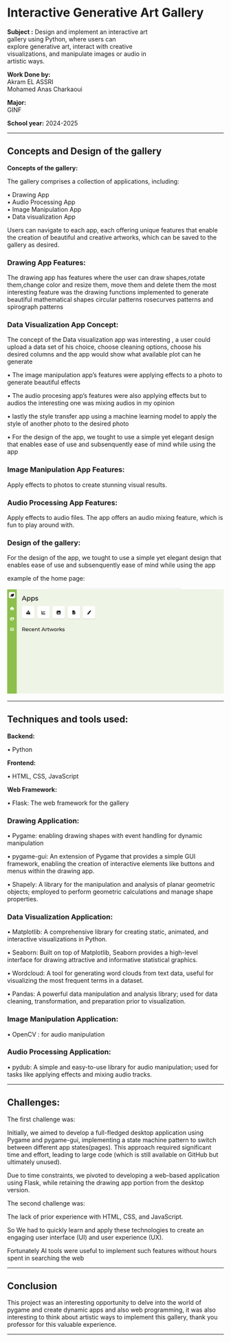 # Interactive Generative Art Gallery

**Subject :** Design and implement an interactive art  
gallery using Python, where users can  
explore generative art, interact with creative  
visualizations, and manipulate images or audio in  
artistic ways.

**Work Done by:**  
Akram EL ASSRI  
Mohamed Anas Charkaoui

**Major:**  
GINF

**School year:** 2024-2025

---

## Concepts and Design of the gallery

**Concepts of the gallery:**

The gallery comprises a collection of applications, including:

• Drawing App  
• Audio Processing App  
• Image Manipulation App  
• Data visualization App

Users can navigate to each app, each offering unique features that enable the creation of beautiful and creative artworks, which can be saved to the gallery as desired.

### Drawing App Features:

The drawing app has features where the user can draw shapes,rotate them,change color and resize them, move them and delete them the most interesting feature was the drawing functions implemented to generate beautiful mathematical shapes circular patterns rosecurves patterns and spirograph patterns

### Data Visualization App Concept:

The concept of the Data visualization app was interesting , a user could upload a data set of his choice, choose cleaning options, choose his desired columns and the app would show what available plot can he generate

• The image manipulation app’s features were applying effects to a photo to generate beautiful effects

• The audio procesing app’s features were also applying effects but to audios the interesting one was mixing audios in my opinion

• lastly the style transfer app using a machine learning model to apply the style of another photo to the desired photo

• For the design of the app, we tought to use a simple yet elegant design that enables ease of use and subsenquently ease of mind while using the app

### Image Manipulation App Features:

Apply effects to photos to create stunning visual results.

### Audio Processing App Features:

Apply effects to audio files. The app offers an audio mixing feature, which is fun to play around with.

### Design of the gallery:

For the design of the app, we tought to use a simple yet elegant design that enables ease of use and subsenquently ease of mind while using the app

example of the home page:

![Home Page](image/screenshot_2025.png)

---

## Techniques and tools used:

**Backend:**

• Python

**Frontend:**

• HTML, CSS, JavaScript

**Web Framework:**

• Flask: The web framework for the gallery

### Drawing Application:

• Pygame: enabling drawing shapes with event handling for dynamic  
manipulation 

• pygame-gui: An extension of Pygame that provides a simple GUI framework, enabling the creation of interactive elements like buttons and menus within the drawing app.

• Shapely: A library for the manipulation and analysis of planar geometric objects; employed to perform geometric calculations and manage shape properties.

### Data Visualization Application:

• Matplotlib: A comprehensive library for creating static, animated, and interactive visualizations in Python.

• Seaborn: Built on top of Matplotlib, Seaborn provides a high-level interface for drawing attractive and informative statistical graphics.

• Wordcloud: A tool for generating word clouds from text data, useful for visualizing the most frequent terms in a dataset.

• Pandas: A powerful data manipulation and analysis library; used for data cleaning, transformation, and preparation prior to visualization.

### Image Manipulation Application:

• OpenCV : for audio manipulation

### Audio Processing Application:

• pydub: A simple and easy-to-use library for audio manipulation; used for tasks like applying effects and mixing audio tracks.

---

## Challenges:

The first challenge was:

Initially, we aimed to develop a full-fledged desktop application using Pygame and pygame-gui, implementing a state machine pattern to switch between different app states(pages). This approach required significant time and effort, leading to large code (which is still available on GitHub but ultimately unused). 

Due to time constraints, we pivoted to developing a web-based application using Flask, while retaining the drawing app portion from the desktop version.

The second challenge was:

The lack of prior experience with HTML, CSS, and JavaScript.

So We had to quickly learn and apply these technologies to create an engaging user interface (UI) and user experience (UX).

Fortunately AI tools were useful to implement such features without hours spent in searching the web

---

## Conclusion

This project was an interesting opportunity to delve into the world of pygame and create dynamic apps and also web programming, it was also interesting to think about artistic ways to implement this gallery, thank you professor for this valuable experience.

---

